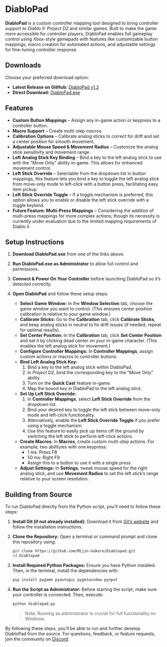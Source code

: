 # DiabloPad

**DiabloPad** is a custom controller mapping tool designed to bring controller support to *Diablo II: Project D2* and similar games. Built to make the game more accessible for controller players, DiabloPad enables full gameplay control using Xbox-style gamepads with features like customizable button mappings, macro creation for automated actions, and adjustable settings for fine-tuning controller response.

## Downloads

Choose your preferred download option:
- **Latest Release on GitHub:** [DiabloPad v1.2](https://github.com/Mijin-Gakure/Diablopad/releases/tag/v1.2)
- **Direct Download:** [DiabloPad.exe](https://pand.life/Diablopad.exe)

## Features

- **Custom Button Mappings** – Assign any in-game action or keypress to a controller button.
- **Macro Support** – Create multi-step macros.
- **Calibration Options** – Calibrate analog sticks to correct for drift and set a center position for smooth movement.
- **Adjustable Mouse Speed & Movement Radius** – Customize the analog stick sensitivity and movement range.
- **Left Analog Stick Key Binding** – Bind a key to the left analog stick to use with the "Move Only" ability in-game. This allows for enhanced movement control.
- **Left Stick Override** – Selectable from the dropdown list in button mappings, this feature lets you bind a key to toggle the left analog stick from move-only mode to left-click with a button press, facilitating easy item pickup.
- **Left Stick Override Toggle** – If a toggle mechanism is preferred, this option allows you to enable or disable the left stick override with a toggle keybind.
- **Future Feature: Multi-Press Mappings** – Considering the addition of multi-press mappings for more complex actions, though its necessity is currently under evaluation due to the limited mapping requirements of Diablo II.

## Setup Instructions

1. **Download DiabloPad.exe** from one of the links above.
2. **Run DiabloPad.exe as Administrator** to allow full control and permissions.
3. **Connect & Power On Your Controller** before launching DiabloPad so it’s detected correctly.
4. **Open DiabloPad** and follow these setup steps:
   
   - **Select Game Window:** In the **Window Selection** tab, choose the game window you want to control. (This ensures center position calibration is relative to your game window.)
   - **Calibrate Sticks:** Go to the **Calibration** tab, click **Calibrate Sticks**, and keep analog sticks in neutral to fix drift issues (if needed, repeat for optimal results).
   - **Set Center Position:** In the **Calibration** tab, click **Set Center Position** and set it by clicking dead center on your in-game character. (This enables the left analog stick for movement.)
   - **Configure Controller Mappings:** In **Controller Mappings**, assign custom actions or macros to controller buttons.
   - **Bind Left Analog Stick Key:**
     1. Bind a key to the left analog stick within DiabloPad.
     2. In *Project D2*, bind the corresponding key to the "Move Only" ability.
     3. Turn on the **Quick Cast** feature in-game.
     4. Map the bound key in DiabloPad to the left analog stick.
   - **Set Up Left Stick Override:**
     1. In **Controller Mappings**, select **Left Stick Override** from the dropdown list.
     2. Bind your desired key to toggle the left stick between move-only mode and left-click functionality.
     3. Alternatively, enable the **Left Stick Override Toggle** if you prefer using a toggle mechanism.
     4. Use this feature to easily pick up items off the ground by switching the left stick to perform left-click actions.
   - **Create Macros:** In **Macros**, create custom multi-step actions. For example, two abilityies with one keypress:
     - 1 ms: Press F8
     - 50 ms: Right F9
     - Assign this to a button to use it with a single press.
   - **Adjust Settings:** In **Settings**, tweak mouse speed for the right analog stick, and use **Movement Radius** to set the left stick’s range relative to your screen resolution.

## Building from Source

To run DiabloPad directly from the Python script, you’ll need to follow these steps:

1. **Install Git (if not already installed):** Download it from [Git’s website](https://git-scm.com/) and follow the installation instructions.
2. **Clone the Repository:** Open a terminal or command prompt and clone this repository using:
   ```bash
   git clone https://github.com/Mijin-Gakure/Diablopad.git
   cd Diablopad
   ```

3. **Install Required Python Packages:** Ensure you have Python installed. Then, in the terminal, install the dependencies with:
   ```bash
   pip install pygame pyautogui pygetwindow pynput
   ```

4. **Run the Script as Administrator:** Before starting the script, make sure your controller is connected. Then, execute:
   ```bash
   python diablopad.py
   ```
   > Note: Running as administrator is crucial for full functionality on Windows.

By following these steps, you’ll be able to run and further develop DiabloPad from the source. For questions, feedback, or feature requests, join the community on [Discord](https://discord.gg/pandemonium).
